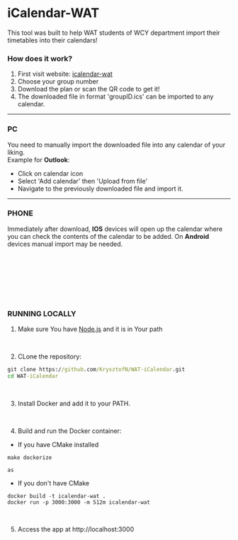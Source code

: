 # iCalendar-WAT

This tool was built to help WAT students of WCY department import their timetables into their calendars!

### How does it work?
1. First visit website: [icalendar-wat](https://wat-icalendar.onrender.com/)
2. Choose your group number
3. Download the plan or scan the QR code to get it!
4. The downloaded file in format 'groupID.ics' can be imported to any calendar.

---
### PC
You need to manually import the downloaded file into any calendar of your liking. 
<br/>
Example for **Outlook**:
- Click on calendar icon
- Select 'Add calendar' then 'Upload from file'
- Navigate to the previously downloaded file and import it.

---
### PHONE
Immediately after download,  **IOS** devices will open up the calendar where you can check the contents of the calendar to be added.
On **Android** devices manual import may be needed. 

<br/>
<br/>
<br/>
<br/>
<br/>
<br/>

### RUNNING LOCALLY
1. Make sure You have [Node.js](https://nodejs.org/en/download) and it is in Your path
<br/>

2. CLone the repository:
```cmd
git clone https://github.com/KrysztofN/WAT-iCalendar.git
cd WAT-iCalendar
```
<br/>

3. Install Docker and add it to your PATH.
<br/>

4. Build and run the Docker container:
- If you have CMake installed
```console
make dockerize
``` 
```
as
```
- If you don't have CMake
```console
docker build -t icalendar-wat .
docker run -p 3000:3000 -m 512m icalendar-wat
```
<br/>

5. Access the app at http://localhost:3000 


